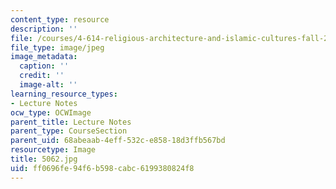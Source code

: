 ```yaml
---
content_type: resource
description: ''
file: /courses/4-614-religious-architecture-and-islamic-cultures-fall-2002/ff0696fe94f6b598cabc6199380824f8_5062.jpg
file_type: image/jpeg
image_metadata:
  caption: ''
  credit: ''
  image-alt: ''
learning_resource_types:
- Lecture Notes
ocw_type: OCWImage
parent_title: Lecture Notes
parent_type: CourseSection
parent_uid: 68abeaab-4eff-532c-e858-18d3ffb567bd
resourcetype: Image
title: 5062.jpg
uid: ff0696fe-94f6-b598-cabc-6199380824f8
---
```

